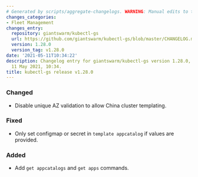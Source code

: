 ```yaml
---
# Generated by scripts/aggregate-changelogs. WARNING: Manual edits to this files will be overwritten.
changes_categories:
- Fleet Management
changes_entry:
  repository: giantswarm/kubectl-gs
  url: https://github.com/giantswarm/kubectl-gs/blob/master/CHANGELOG.md#1280---2021-05-11
  version: 1.28.0
  version_tag: v1.28.0
date: '2021-05-11T10:34:22'
description: Changelog entry for giantswarm/kubectl-gs version 1.28.0, published on
  11 May 2021, 10:34.
title: kubectl-gs release v1.28.0
---
```


### Changed
- Disable unique AZ validation to allow China cluster templating.
### Fixed
- Only set configmap or secret in `template appcatalog` if values are provided.
### Added
- Add `get appcatalogs` and `get apps` commands.

